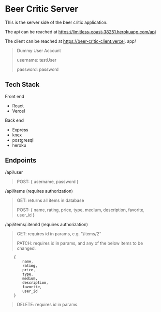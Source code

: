 Beer Critic Server
==================

This is the server side of the beer critic application.

The api can be reached at https://limitless-coast-38251.herokuapp.com/api

The client can be reached at https://beer-critic-client.vercel.
app/

>Dummy User Account
>
>username: testUser
>
>password: password

Tech Stack
----------

Front end
* React
* Vercel

Back end
* Express
* knex
* postgresql
* heroku

Endpoints
---------

/api/user
>    POST:  { username, password }

/api/items (requires authorization)
>    GET:   returns all items in database
>
>    POST:   {
            name,
            rating,
            price,
            type,
            medium,
            description,
            favorite,
            user_id
        }

/api/items/:itemId (requires authorization)
>    GET: requires id in params, e.g. "/items/2"
>
>    PATCH: requires id in params, and any of the below items to be changed.

        {
            name,
            rating,
            price,
            type,
            medium,
            description,
            favorite,
            user_id
        }
>
>    DELETE: requires id in params